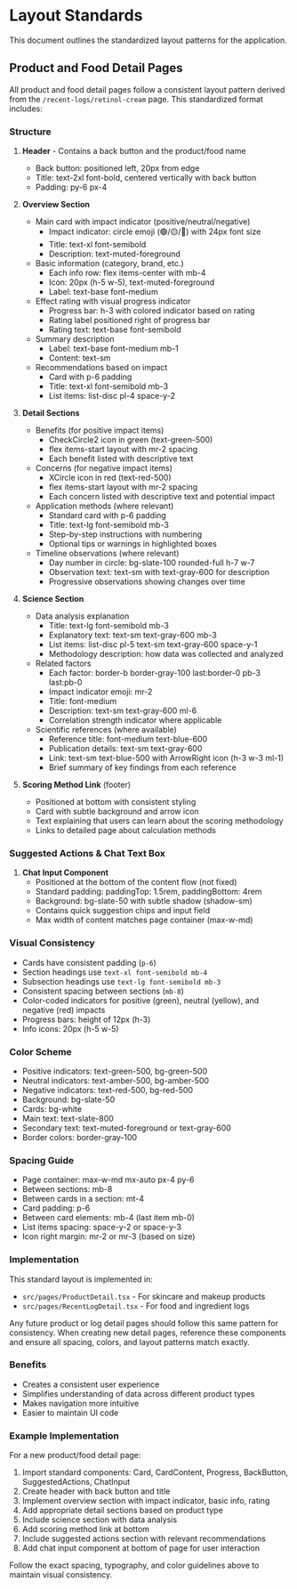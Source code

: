 
# Layout Standards

This document outlines the standardized layout patterns for the application.

## Product and Food Detail Pages

All product and food detail pages follow a consistent layout pattern derived from the `/recent-logs/retinol-cream` page. This standardized format includes:

### Structure
1. **Header** - Contains a back button and the product/food name
   - Back button: positioned left, 20px from edge
   - Title: text-2xl font-bold, centered vertically with back button
   - Padding: py-6 px-4

2. **Overview Section**
   - Main card with impact indicator (positive/neutral/negative)
     - Impact indicator: circle emoji (🟢/🟡/🔴) with 24px font size
     - Title: text-xl font-semibold
     - Description: text-muted-foreground
   - Basic information (category, brand, etc.)
     - Each info row: flex items-center with mb-4
     - Icon: 20px (h-5 w-5), text-muted-foreground
     - Label: text-base font-medium
   - Effect rating with visual progress indicator
     - Progress bar: h-3 with colored indicator based on rating
     - Rating label positioned right of progress bar
     - Rating text: text-base font-semibold
   - Summary description
     - Label: text-base font-medium mb-1
     - Content: text-sm
   - Recommendations based on impact
     - Card with p-6 padding
     - Title: text-xl font-semibold mb-3
     - List items: list-disc pl-4 space-y-2

3. **Detail Sections**
   - Benefits (for positive impact items)
     - CheckCircle2 icon in green (text-green-500)
     - flex items-start layout with mr-2 spacing
     - Each benefit listed with descriptive text
   - Concerns (for negative impact items)
     - XCircle icon in red (text-red-500)
     - flex items-start layout with mr-2 spacing
     - Each concern listed with descriptive text and potential impact
   - Application methods (where relevant)
     - Standard card with p-6 padding
     - Title: text-lg font-semibold mb-3
     - Step-by-step instructions with numbering
     - Optional tips or warnings in highlighted boxes
   - Timeline observations (where relevant)
     - Day number in circle: bg-slate-100 rounded-full h-7 w-7
     - Observation text: text-sm with text-gray-600 for description
     - Progressive observations showing changes over time

4. **Science Section**
   - Data analysis explanation
     - Title: text-lg font-semibold mb-3
     - Explanatory text: text-sm text-gray-600 mb-3
     - List items: list-disc pl-5 text-sm text-gray-600 space-y-1
     - Methodology description: how data was collected and analyzed
   - Related factors
     - Each factor: border-b border-gray-100 last:border-0 pb-3 last:pb-0
     - Impact indicator emoji: mr-2
     - Title: font-medium
     - Description: text-sm text-gray-600 ml-6
     - Correlation strength indicator where applicable
   - Scientific references (where available)
     - Reference title: font-medium text-blue-600
     - Publication details: text-sm text-gray-600
     - Link: text-sm text-blue-500 with ArrowRight icon (h-3 w-3 ml-1)
     - Brief summary of key findings from each reference

5. **Scoring Method Link** (footer)
   - Positioned at bottom with consistent styling
   - Card with subtle background and arrow icon
   - Text explaining that users can learn about the scoring methodology
   - Links to detailed page about calculation methods

### Suggested Actions & Chat Text Box

1. **Chat Input Component**
   - Positioned at the bottom of the content flow (not fixed)
   - Standard padding: paddingTop: 1.5rem, paddingBottom: 4rem
   - Background: bg-slate-50 with subtle shadow (shadow-sm)
   - Contains quick suggestion chips and input field
   - Max width of content matches page container (max-w-md)

### Visual Consistency
- Cards have consistent padding (`p-6`)
- Section headings use `text-xl font-semibold mb-4`
- Subsection headings use `text-lg font-semibold mb-3`
- Consistent spacing between sections (`mb-8`)
- Color-coded indicators for positive (green), neutral (yellow), and negative (red) impacts
- Progress bars: height of 12px (h-3)
- Info icons: 20px (h-5 w-5)

### Color Scheme
- Positive indicators: text-green-500, bg-green-500
- Neutral indicators: text-amber-500, bg-amber-500
- Negative indicators: text-red-500, bg-red-500
- Background: bg-slate-50
- Cards: bg-white
- Main text: text-slate-800
- Secondary text: text-muted-foreground or text-gray-600
- Border colors: border-gray-100

### Spacing Guide
- Page container: max-w-md mx-auto px-4 py-6
- Between sections: mb-8
- Between cards in a section: mt-4
- Card padding: p-6
- Between card elements: mb-4 (last item mb-0)
- List items spacing: space-y-2 or space-y-3
- Icon right margin: mr-2 or mr-3 (based on size)

### Implementation
This standard layout is implemented in:
- `src/pages/ProductDetail.tsx` - For skincare and makeup products
- `src/pages/RecentLogDetail.tsx` - For food and ingredient logs

Any future product or log detail pages should follow this same pattern for consistency. When creating new detail pages, reference these components and ensure all spacing, colors, and layout patterns match exactly.

### Benefits
- Creates a consistent user experience
- Simplifies understanding of data across different product types
- Makes navigation more intuitive
- Easier to maintain UI code

### Example Implementation

For a new product/food detail page:
1. Import standard components: Card, CardContent, Progress, BackButton, SuggestedActions, ChatInput
2. Create header with back button and title
3. Implement overview section with impact indicator, basic info, rating
4. Add appropriate detail sections based on product type
5. Include science section with data analysis
6. Add scoring method link at bottom
7. Include suggested actions section with relevant recommendations
8. Add chat input component at bottom of page for user interaction

Follow the exact spacing, typography, and color guidelines above to maintain visual consistency.
